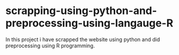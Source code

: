 # scrapping-using-python-and-preprocessing-using-langauge-R
In this project i have scrapped the website using python and did preprocessing using R programming.
